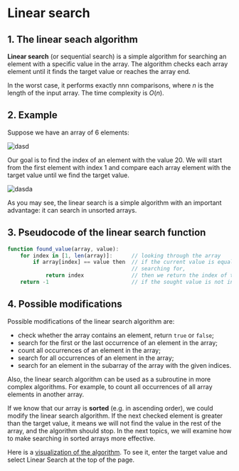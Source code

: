 # Linear search

## 1. The linear seach algorithm

**Linear search** (or sequential search) is a simple algorithm for searching an element with a specific value in the array. The algorithm checks each array element until it finds the target value or reaches the array end.

In the worst case, it performs exactly nnn comparisons, where $n$ is the length of the input array. The time complexity is $O(n)$.

## 2. Example

Suppose we have an array of 6 elements:

![dasd](https://ucarecdn.com/4aa6ed4c-05ed-4c89-8be7-8847a94956cd/)

Our goal is to find the index of an element with the value $20$. We will start from the first element with index $1$ and compare each array element with the target value until we find the target value.

![dasda](https://ucarecdn.com/5d5a3fed-00e2-4401-b41e-17b263bb857f/)

As you may see, the linear search is a simple algorithm with an important advantage: it can search in unsorted arrays.


## 3. Pseudocode of the linear search function

```javascript
function found_value(array, value):
    for index in [1, len(array)]:      // looking through the array
        if array[index] == value then  // if the current value is equal to the value we are 
                                       // searching for,
            return index               // then we return the index of this element;
    return -1                          // if the sought value is not in the array, we return -1
```

## 4. Possible modifications

Possible modifications of the linear search algorithm are:

- check whether the array contains an element, return `true` or `false`;
- search for the first or the last occurrence of an element in the array;
- count all occurrences of an element in the array;
- search for all occurrences of an element in the array;
- search for an element in the subarray of the array with the given indices.

Also, the linear search algorithm can be used as a subroutine in more complex algorithms. For example, to count all occurrences of all array elements in another array.

If we know that our array is **sorted** (e.g. in ascending order), we could modify the linear search algorithm. If the next checked element is greater than the target value, it means we will not find the value in the rest of the array, and the algorithm should stop. In the next topics, we will examine how to make searching in sorted arrays more effective.

Here is a [visualization of the algorithm](https://www.cs.usfca.edu/~galles/visualization/Search.html). To see it, enter the target value and select Linear Search at the top of the page.

